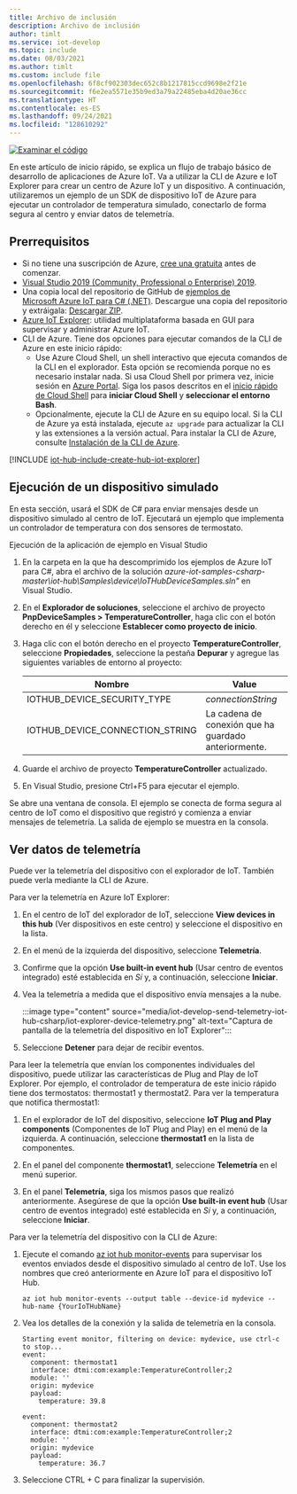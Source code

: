 ```yaml
---
title: Archivo de inclusión
description: Archivo de inclusión
author: timlt
ms.service: iot-develop
ms.topic: include
ms.date: 08/03/2021
ms.author: timlt
ms.custom: include file
ms.openlocfilehash: 6f8cf902303dec652c8b1217815ccd9698e2f21e
ms.sourcegitcommit: f6e2ea5571e35b9ed3a79a22485eba4d20ae36cc
ms.translationtype: HT
ms.contentlocale: es-ES
ms.lasthandoff: 09/24/2021
ms.locfileid: "128610292"
---
```

[![Examinar el código](../articles/iot-develop/media/common/browse-code.svg)](https://github.com/Azure-Samples/azure-iot-samples-csharp/tree/master/iot-hub/Samples/device/PnpDeviceSamples)

En este artículo de inicio rápido, se explica un flujo de trabajo básico de desarrollo de aplicaciones de Azure IoT. Va a utilizar la CLI de Azure e IoT Explorer para crear un centro de Azure IoT y un dispositivo. A continuación, utilizaremos un ejemplo de un SDK de dispositivo IoT de Azure para ejecutar un controlador de temperatura simulado, conectarlo de forma segura al centro y enviar datos de telemetría.

## <a name="prerequisites"></a>Prerrequisitos
- Si no tiene una suscripción de Azure, [cree una gratuita](https://azure.microsoft.com/free/?WT.mc_id=A261C142F) antes de comenzar.
- [Visual Studio 2019 (Community, Professional o Enterprise) 2019](https://visualstudio.microsoft.com/downloads/).
- Una copia local del repositorio de GitHub de [ejemplos de Microsoft Azure IoT para C# (.NET)](https://github.com/Azure-Samples/azure-iot-samples-csharp). Descargue una copia del repositorio y extráigala: [Descargar ZIP](https://github.com/Azure-Samples/azure-iot-samples-csharp/archive/master.zip).
- [Azure IoT Explorer](https://github.com/Azure/azure-iot-explorer/releases): utilidad multiplataforma basada en GUI para supervisar y administrar Azure IoT. 
- CLI de Azure. Tiene dos opciones para ejecutar comandos de la CLI de Azure en este inicio rápido:
    - Use Azure Cloud Shell, un shell interactivo que ejecuta comandos de la CLI en el explorador. Esta opción se recomienda porque no es necesario instalar nada. Si usa Cloud Shell por primera vez, inicie sesión en [Azure Portal](https://portal.azure.com). Siga los pasos descritos en el [inicio rápido de Cloud Shell](../articles/cloud-shell/quickstart.md) para **iniciar Cloud Shell** y **seleccionar el entorno Bash**.
    - Opcionalmente, ejecute la CLI de Azure en su equipo local. Si la CLI de Azure ya está instalada, ejecute `az upgrade` para actualizar la CLI y las extensiones a la versión actual. Para instalar la CLI de Azure, consulte [Instalación de la CLI de Azure]( /cli/azure/install-azure-cli).

[!INCLUDE [iot-hub-include-create-hub-iot-explorer](iot-hub-include-create-hub-iot-explorer.md)]

## <a name="run-a-simulated-device"></a>Ejecución de un dispositivo simulado
En esta sección, usará el SDK de C# para enviar mensajes desde un dispositivo simulado al centro de IoT. Ejecutará un ejemplo que implementa un controlador de temperatura con dos sensores de termostato.

Ejecución de la aplicación de ejemplo en Visual Studio

1. En la carpeta en la que ha descomprimido los ejemplos de Azure IoT para C#, abra el archivo de la solución *azure-iot-samples-csharp-master\iot-hub\Samples\device\IoTHubDeviceSamples.sln"* en Visual Studio. 

1. En el **Explorador de soluciones**, seleccione el archivo de proyecto **PnpDeviceSamples > TemperatureController**, haga clic con el botón derecho en él y seleccione **Establecer como proyecto de inicio**.

1. Haga clic con el botón derecho en el proyecto **TemperatureController**, seleccione **Propiedades**, seleccione la pestaña **Depurar** y agregue las siguientes variables de entorno al proyecto:

    | Nombre | Value |
    | ---- | ----- |
    | IOTHUB_DEVICE_SECURITY_TYPE | *connectionString* |
    | IOTHUB_DEVICE_CONNECTION_STRING | La cadena de conexión que ha guardado anteriormente. |

1. Guarde el archivo de proyecto **TemperatureController** actualizado.

1. En Visual Studio, presione Ctrl+F5 para ejecutar el ejemplo.

Se abre una ventana de consola. El ejemplo se conecta de forma segura al centro de IoT como el dispositivo que registró y comienza a enviar mensajes de telemetría. La salida de ejemplo se muestra en la consola.

## <a name="view-telemetry"></a>Ver datos de telemetría

Puede ver la telemetría del dispositivo con el explorador de IoT. También puede verla mediante la CLI de Azure.

Para ver la telemetría en Azure IoT Explorer:

1. En el centro de IoT del explorador de IoT, seleccione **View devices in this hub** (Ver dispositivos en este centro) y seleccione el dispositivo en la lista. 
1. En el menú de la izquierda del dispositivo, seleccione **Telemetría**.
1. Confirme que la opción **Use built-in event hub** (Usar centro de eventos integrado) esté establecida en *Sí* y, a continuación, seleccione **Iniciar**.
1. Vea la telemetría a medida que el dispositivo envía mensajes a la nube.

    :::image type="content" source="media/iot-develop-send-telemetry-iot-hub-csharp/iot-explorer-device-telemetry.png" alt-text="Captura de pantalla de la telemetría del dispositivo en IoT Explorer":::

1. Seleccione **Detener** para dejar de recibir eventos.

Para leer la telemetría que envían los componentes individuales del dispositivo, puede utilizar las características de Plug and Play de IoT Explorer. Por ejemplo, el controlador de temperatura de este inicio rápido tiene dos termostatos: thermostat1 y thermostat2. Para ver la temperatura que notifica thermostat1: 

1. En el explorador de IoT del dispositivo, seleccione **IoT Plug and Play components** (Componentes de IoT Plug and Play) en el menú de la izquierda. A continuación, seleccione **thermostat1** en la lista de componentes.

1. En el panel del componente **thermostat1**, seleccione **Telemetría** en el menú superior.

1. En el panel **Telemetría**, siga los mismos pasos que realizó anteriormente. Asegúrese de que la opción **Use built-in event hub** (Usar centro de eventos integrado) esté establecida en *Sí* y, a continuación, seleccione **Iniciar**.

Para ver la telemetría del dispositivo con la CLI de Azure:

1. Ejecute el comando [az iot hub monitor-events](/cli/azure/iot/hub#az_iot_hub_monitor_events) para supervisar los eventos enviados desde el dispositivo simulado al centro de IoT. Use los nombres que creó anteriormente en Azure IoT para el dispositivo IoT Hub.

    ```azurecli
    az iot hub monitor-events --output table --device-id mydevice --hub-name {YourIoTHubName}
    ```

1. Vea los detalles de la conexión y la salida de telemetría en la consola.

    ```output
    Starting event monitor, filtering on device: mydevice, use ctrl-c to stop...
    event:
      component: thermostat1
      interface: dtmi:com:example:TemperatureController;2
      module: ''
      origin: mydevice
      payload:
        temperature: 39.8
    
    event:
      component: thermostat2
      interface: dtmi:com:example:TemperatureController;2
      module: ''
      origin: mydevice
      payload:
        temperature: 36.7
    ```

1. Seleccione CTRL + C para finalizar la supervisión.
